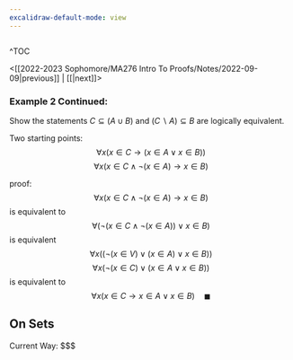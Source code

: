 ```yaml
---
excalidraw-default-mode: view
---
```



```toc

```

^TOC

<[[2022-2023 Sophomore/MA276 Intro To Proofs/Notes/2022-09-09|previous]] | [[|next]]>

### Example 2 Continued:
Show the statements $C \subseteq (A\cup B)$ and $(C\backslash A) \subseteq B$ are logically equivalent.

Two starting points:
$$\forall x (x\in C \to (x \in A \lor x \in B))$$
$$\forall x (x \in C \land \neg (x\in A) \to x \in B)$$

proof:
$$\forall x (x \in C \land \neg (x\in A) \to x \in B)$$
is equivalent to
$$\forall (\neg (x \in C \land \neg (x\in A))\lor x \in B)$$
is equivalent
$$\forall x ((\neg(x\in V)\lor(x\in A)\lor x \in B))$$
$$\forall x (\neg ( x\in C) \lor (x \in A \lor x \in B))$$
is equivalent to
$$\forall x ( x\in C \to x \in A \lor x \in B) \quad\blacksquare$$


## On Sets

Current Way:
$$$




